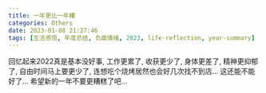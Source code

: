 ```yaml
---
title: 一年更比一年糟
categories: Others
date: 2023-01-08 21:27:46
tags: [生活感悟, 年度总结, 负面情绪, 2023, life-reflection, year-summary]
---
```


回忆起来2022真是基本没好事, 工作更累了, 收获更少了, 身体更差了, 精神更抑郁了, 自由时间马上要更少了, 连想吃个烧烤居然也会好几次找不到店... 这还能不能好了... 希望新的一年不要更糟糕了吧...
<!-- 摘要部分 -->
<!-- more -->
